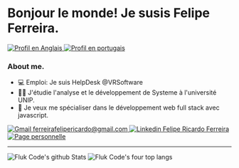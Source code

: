 # Bonjour le monde! Je susis Felipe Ferreira.
<a href="https://github.com/fluk-code/Fluk-Code-Pt-Br/">
  <img alt="Profil en Anglais" target="_blank" src="https://img.shields.io/badge/Anglais-red" >
</a>
<a href="https://github.com/fluk-code/Fluk-Code-Fr/">
  <img alt="Profil en portugais" target="_blank" src="https://img.shields.io/badge/Portugais-green" >
</a>

### About me.
- 💻 Emploi: Je suis HelpDesk @VRSoftware
- 👨‍🎓 J'étudie l'analyse et le développement de Systeme à l'université UNIP.
- 📖 Je veux me spécialiser dans le développement web full stack avec javascript.

<a href="mailto:ferreirafelipericardo@gmail.com">
  <img alt="Gmail ferreirafelipericardo@gmail.com" target="_blank" src="https://img.shields.io/badge/-Gmail-060606?style=for-the-badge&labelColor=0D0D0D&logo=Gmail&color=red&logoColor=white" >
</a> 
<a href="https://www.linkedin.com/in/ferreirafelipericardo">
  <img alt="Linkedin Felipe Ricardo Ferreira" target="_blank" src="https://img.shields.io/badge/-LinkedIn-060606?style=for-the-badge&labelColor=0D0D0D&logo=Linkedin&color=blue&logoColor=white" >
</a> 
<a href="https://fluk-code.github.io/">
  <img alt="Page personnelle" target="_blank" src="https://img.shields.io/badge/-Git Page-060606?style=for-the-badge&labelColor=0D0D0D&logo=Github&color=blueviolet&logoColor=white" >
</a> 

----------------------------------

<img alt="Fluk Code's github Stats"  target="_blank" src="https://github-readme-stats.vercel.app/api?username=fluk-code&show_icons=true&line_height=28&theme=great-gatsby" > <img alt="Fluk Code's four top langs" target="_blank" src="https://github-readme-stats.vercel.app/api/top-langs/?username=fluk-code&layout=demo&langs_count=4&hide_title=true&theme=great-gatsby" >
